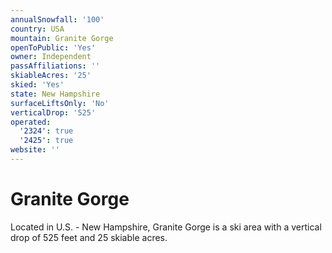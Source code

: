 ```yaml
---
annualSnowfall: '100'
country: USA
mountain: Granite Gorge
openToPublic: 'Yes'
owner: Independent
passAffiliations: ''
skiableAcres: '25'
skied: 'Yes'
state: New Hampshire
surfaceLiftsOnly: 'No'
verticalDrop: '525'
operated:
  '2324': true
  '2425': true
website: ''
---
```



# Granite Gorge

Located in U.S. - New Hampshire, Granite Gorge is a ski area with a vertical drop of 525 feet and 25 skiable acres.
